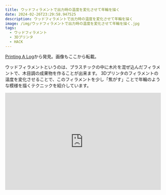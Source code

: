 ```yaml
---
title: ウッドフィラメントで出力時の温度を変化させて年輪を描く
date: 2024-02-26T23:29:58.947525
description: ウッドフィラメントで出力時の温度を変化させて年輪を描く
image: /img/ウッドフィラメントで出力時の温度を変化させて年輪を描く.jpg
tags:
  - ウッドフィラメント
  - 3Dプリンタ
  - HACK
---
```

[Printing A Log](https://hackaday.com/2024/02/11/printing-a-log/)から発見。画像もここから転載。

ウッドフィラメントというのは、プラスチックの中に木片を混ぜ込んだフィラメントで、木目調の成果物を作ることが出来ます。
3Dプリンタのフィラメントの温度を変化させることで、このフィラメントを少し「焦がす」ことで年輪のような模様を描くテクニックを紹介しています。


<iframe width="100%" height="315" src="https://www.youtube.com/embed/ZgLXkDxkuQM" title="YouTube video player" frameborder="0" allow="accelerometer; autoplay; clipboard-write; encrypted-media; gyroscope; picture-in-picture" allowfullscreen></iframe>

